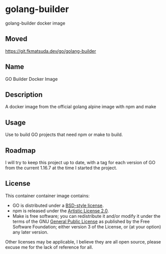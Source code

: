 # golang-builder

golang-builder docker image

## Moved
https://git.fkmatsuda.dev/go/golang-builder

## Name
GO Builder Docker Image

## Description
A docker image from the official golang alpine image with npm and make

## Usage
Use to build GO projects that need npm or make to build.

## Roadmap
I will try to keep this project up to date, with a tag for each version of GO from the current 1.16.7 at the time I started the project.

## License
This container container image contains:
* GO is distributed under a [BSD-style license](./licenses/golang.md).
* npm is released under the [Artistic License 2.0](./licenses/npm.md).
* Make is free software; you can redistribute it and/or modify it under the terms of the GNU [General Public License](./licenses/gpl.md) as published by the Free Software Foundation; either version 3 of the License, or (at your option) any later version.


Other licenses may be applicable, I believe they are all open source, please excuse me for the lack of reference for all.
